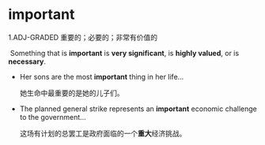 # important

1.ADJ-GRADED 重要的；必要的；非常有价值的

​	Something that is **important** is **very significant**, is **highly valued**, or is **necessary**.

- Her sons are the most **important** thing in her life...

  她生命中最重要的是她的儿子们。

- The planned general strike represents an **important** economic challenge to the government...

  这场有计划的总罢工是政府面临的一个**重大**经济挑战。